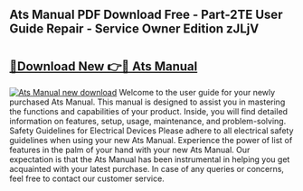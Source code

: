 ## Ats Manual PDF Download Free - Part-2TE User Guide Repair - Service Owner Edition zJLjV

# <h2><a href="http://bc32207.oget.top/?id=Ats+Manual">🔗Download New 👉🔴 Ats Manual</a></h2>

[![Ats Manual new download](https://i.imgur.com/5g1atiW.png)](http://bc32207.oget.top/?id=Ats+Manual)
Welcome to the user guide for your newly purchased Ats Manual. This manual is designed to assist you in mastering the functions and capabilities of your product. Inside, you will find detailed information on features, setup, usage, maintenance, and problem-solving. Safety Guidelines for Electrical Devices Please adhere to all electrical safety guidelines when using your new Ats Manual. Experience the power of list of features in the palm of your hand with your new Ats Manual. Our expectation is that the Ats Manual has been instrumental in helping you get acquainted with your latest purchase. In case of any queries or concerns, feel free to contact our customer service.
